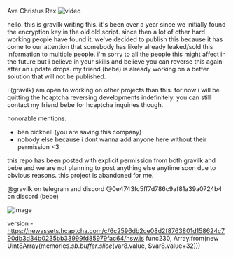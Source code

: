 Ave Christus Rex
![video](https://github.com/user-attachments/assets/4be9365e-79e8-4cef-b32f-6cb178af4f7b)

hello. this is gravilk writing this. it's been over a year since we initially found the encryption key in the old old script. since then a lot of other hard working people have found it. we've decided to publish this because it has come to our attention that somebody has likely already leaked/sold this information to multiple people. i'm sorry to all the people this might affect in the future but i believe in your skills and believe you can reverse this again after an update drops. my friend (bebe) is already working on a better solution that will not be published.

i (gravilk) am open to working on other projects than this. for now i will be quitting the hcaptcha reversing developments indefinitely. you can still contact my friend bebe for hcaptcha inquiries though.

honorable mentions:
- ben bicknell (you are saving this company)
- nobody else because i dont wanna add anyone here without their permission <3

this repo has been posted with explicit permission from both gravilk and bebe and we are not planning to post anything else anytime soon due to obvious reasons. this project is abandoned for me.

@gravilk on telegram and discord
@0e4743fc5ff7d786c9af81a39a0724b4 on discord (bebe)

![image](https://github.com/user-attachments/assets/2914828c-a695-4c38-b80e-dae0584ea82e)

version - https://newassets.hcaptcha.com/c/6c2596db2ce08d2f8763801d158624c790db3d34b0235bb33999fd85979fac64/hsw.js
func230, Array.from(new Uint8Array(memories.$sb.buffer.slice($var8.value, $var8.value+32)))
